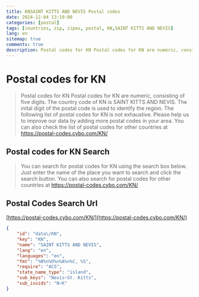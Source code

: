 ```yaml
---
title: KNSAINT KITTS AND NEVIS Postal codes 
date: 2024-12-04 13:19:00
categories: [postal]
tags: [countries, zip, zipex, postal, KN,SAINT KITTS AND NEVIS]
lang: en
sitemap: true
comments: true
description: Postal codes for KN Postal codes for KN are numeric, consisting of five digits. The country code of KN is SAINT KITTS AND NEVIS. The inital digit of the postal code is used to identify the region. The following list of postal codes for KN is not exhaustive. Please help us to improve our data by adding more postal codes in your area. You can also check the list of postal codes for other countries at https://postal-codes.cybo.com/KN/
---
```


# Postal codes for KN
> Postal codes for KN Postal codes for KN are numeric, consisting of five digits. The country code of KN is SAINT KITTS AND NEVIS. The inital digit of the postal code is used to identify the region. The following list of postal codes for KN is not exhaustive. Please help us to improve our data by adding more postal codes in your area. You can also check the list of postal codes for other countries at https://postal-codes.cybo.com/KN/

## Postal codes for KN Search 
> You can search for postal codes for KN using the search box below. Just enter the name of the place you want to search and click the search button. You can also search for postal codes for other countries at https://postal-codes.cybo.com/KN/

## Postal Codes Search Url

[https://postal-codes.cybo.com/KN/](https://postal-codes.cybo.com/KN/)
```json
{
    "id": "data\/KN",
    "key": "KN",
    "name": "SAINT KITTS AND NEVIS",
    "lang": "en",
    "languages": "en",
    "fmt": "%N%n%O%n%A%n%C, %S",
    "require": "ACS",
    "state_name_type": "island",
    "sub_keys": "Nevis~St. Kitts",
    "sub_isoids": "N~K"
}
```
